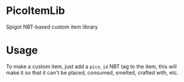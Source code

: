 # PicoItemLib
 Spigot NBT-based custom item library
# Usage
 To make a custom item, just add a `pico_id` NBT tag to the item, this will make it so that it can't be placed, consumed, smelted, crafted with, etc.
